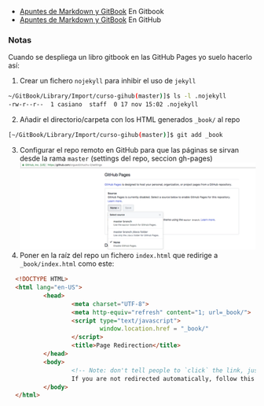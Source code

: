 * [Apuntes de Markdown y GitBook](https://casianorodriguezleon.gitbooks.io/elaboracion-de-material-docente-con-gitbook/content/) En Gitbook
* [Apuntes de Markdown y GitBook](https://ull-pfpdi-gitbook-1617.github.io/Elaboracion-de-Material-Docente-con-GitBook/) En GitHub

### Notas

Cuando se despliega un libro gitbook en las GitHub Pages
yo suelo hacerlo así:

1. Crear un fichero `nojekyll` para inhibir el uso de `jekyll`
```bash
~/GitBook/Library/Import/curso-gihub(master)]$ ls -l .nojekyll 
-rw-r--r--  1 casiano  staff  0 17 nov 15:02 .nojekyll
```
2. Añadir el directorio/carpeta con los HTML generados  `_book/`  al repo
```bash
[~/GitBook/Library/Import/curso-gihub(master)]$ git add _book
```
3. Configurar el repo remoto en GitHub para que las páginas se sirvan desde la rama `master` (settings del repo, seccion gh-pages)
![](resources/settingghpages.png)
4. Poner en la raíz del repo un fichero `index.html` que redirige a `_book/index.html` como este:
  ```html
	<!DOCTYPE HTML>
	<html lang="en-US">
			<head>
					<meta charset="UTF-8">
					<meta http-equiv="refresh" content="1; url=_book/">
					<script type="text/javascript">
							window.location.href = "_book/"
					</script>
					<title>Page Redirection</title>
			</head>
			<body>
					<!-- Note: don't tell people to `click` the link, just tell them that it is a link. -->
					If you are not redirected automatically, follow this <a href='_book/'>link to the book</a>.
			</body>
	</html>
  ```
